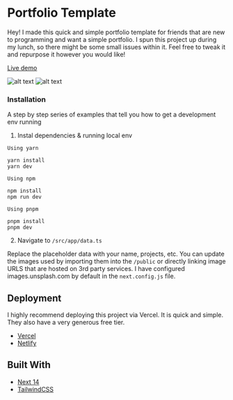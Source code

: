 # Portfolio Template

Hey! I made this quick and simple portfolio template for friends that are new to programming and want a simple portfolio. I spun this project up during my lunch, so there might be some small issues within it. Feel free to tweak it and repurpose it however you would like!

[Live demo](https://portfolio-template-indol.vercel.app/)

![alt text](https://firebasestorage.googleapis.com/v0/b/liveimages-eb058.appspot.com/o/port-temp-img.png?alt=media&token=6ca12f5a-4490-4b5c-b3d9-20c8d4ca7407)
![alt text](https://firebasestorage.googleapis.com/v0/b/liveimages-eb058.appspot.com/o/port-temp-metadata.png?alt=media&token=8d63bf66-2c09-4b62-821a-500828353019)


### Installation

A step by step series of examples that tell you how to get a development env running

1. Instal dependencies & running local env

```
Using yarn

yarn install
yarn dev
```

```
Using npm

npm install
npm run dev
```

```
Using pnpm

pnpm install
pnpm dev
```

2. Navigate to `/src/app/data.ts`

Replace the placeholder data with your name, projects, etc. You can update the images used by importing them into the `/public` or directly linking image URLS that are hosted on 3rd party services. I have configured images.unsplash.com by default in the `next.config.js` file.

## Deployment

I highly recommend deploying this project via Vercel. It is quick and simple. They also have a very generous free tier.

- [Vercel](https://vercel.com/)
- [Netlify](https://www.netlify.com/)

## Built With

- [Next 14](https://nextjs.org/)
- [TailwindCSS](https://tailwindcss.com/)
